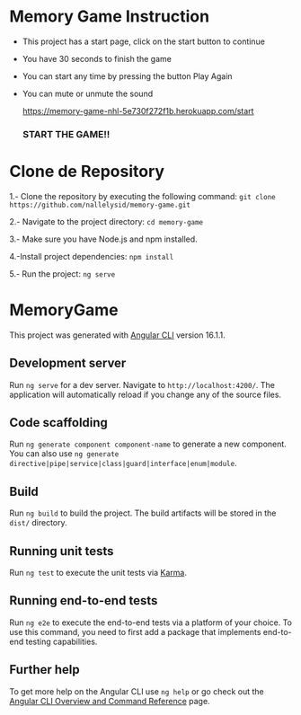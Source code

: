 # Memory Game Instruction

* This project has a start page, click on the start button to continue
* You have 30 seconds to finish the game
* You can start any time by pressing the button Play Again
* You can mute or unmute the sound

  https://memory-game-nhl-5e730f272f1b.herokuapp.com/start

     ### START THE GAME!!

# Clone de Repository
1.- Clone the repository by executing the following command:
     `git clone https://github.com/nallelysid/memory-game.git`

2.- Navigate to the project directory:
     `cd memory-game`

3.- Make sure you have Node.js and npm installed.

4.-Install project dependencies:
   `npm install`
   
5.- Run the project:
    `ng serve`


# MemoryGame

This project was generated with [Angular CLI](https://github.com/angular/angular-cli) version 16.1.1.

## Development server

Run `ng serve` for a dev server. Navigate to `http://localhost:4200/`. The application will automatically reload if you change any of the source files.

## Code scaffolding

Run `ng generate component component-name` to generate a new component. You can also use `ng generate directive|pipe|service|class|guard|interface|enum|module`.

## Build

Run `ng build` to build the project. The build artifacts will be stored in the `dist/` directory.

## Running unit tests

Run `ng test` to execute the unit tests via [Karma](https://karma-runner.github.io).

## Running end-to-end tests

Run `ng e2e` to execute the end-to-end tests via a platform of your choice. To use this command, you need to first add a package that implements end-to-end testing capabilities.

## Further help

To get more help on the Angular CLI use `ng help` or go check out the [Angular CLI Overview and Command Reference](https://angular.io/cli) page.
